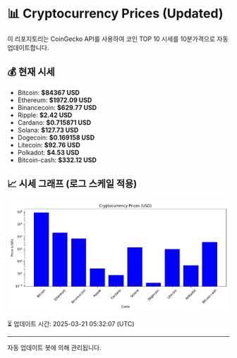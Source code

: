 
# 📊 Cryptocurrency Prices (Updated)

이 리포지토리는 CoinGecko API를 사용하여 코인 TOP 10 시세를 10분가격으로 자동 업데이트합니다.

## 💰 현재 시세
- Bitcoin: **$84367 USD**
- Ethereum: **$1972.09 USD**
- Binancecoin: **$629.77 USD**
- Ripple: **$2.42 USD**
- Cardano: **$0.715871 USD**
- Solana: **$127.73 USD**
- Dogecoin: **$0.169158 USD**
- Litecoin: **$92.76 USD**
- Polkadot: **$4.53 USD**
- Bitcoin-cash: **$332.12 USD**

## 📈 시세 그래프 (로그 스케일 적용)
![Crypto Prices](crypto_prices.png)

⏳ 업데이트 시간: 2025-03-21 05:32:07 (UTC)

---
자동 업데이트 봇에 의해 관리됩니다.

